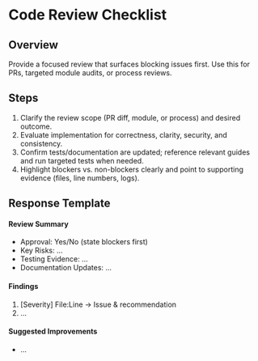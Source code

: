 # Code Review Checklist

## Overview
Provide a focused review that surfaces blocking issues first. Use this for PRs, targeted module audits, or process reviews.

## Steps
1. Clarify the review scope (PR diff, module, or process) and desired outcome.
2. Evaluate implementation for correctness, clarity, security, and consistency.
3. Confirm tests/documentation are updated; reference relevant guides and run targeted tests when needed.
4. Highlight blockers vs. non-blockers clearly and point to supporting evidence (files, line numbers, logs).

## Response Template
#### Review Summary
- Approval: Yes/No (state blockers first)
- Key Risks: ...
- Testing Evidence: ...
- Documentation Updates: ...

#### Findings
1. [Severity] File:Line -> Issue & recommendation
2. ...

#### Suggested Improvements
- ...
